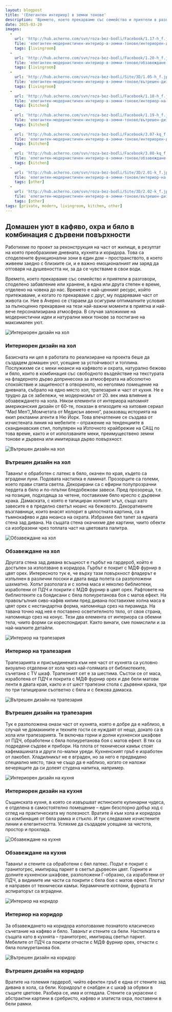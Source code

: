 ```yaml
---
layout: blogpost
title: '(Елегантен интериор) в земни тонове'
description: 'Времето, което прекарваме със семейство и приятели в разговори, споделено забавление или хранене, в една или друга степен е време, отделено на човека до нас. Времето е най-ценният ресурс, който притежаваме, и когато го прекарваме с друг, му подаряваме част от живота си. Ние в Ачерно се стараем да осигурим оптималните условия за пълноценно прекарване на тези най-важни моменти в приятна и най-вече персонализирана атмосфера.В случая заложихме на модернистични идеи и натурални меки тонове за постигане на максимален уют.'
date: 2015-03-20
images:
  -
    url: 'http://hub.acherno.com/svn/roza-bez-bodli/Facebook/1.17-h_f.jpg'
    file: 'eлегантен-модернистичен-интериор-в-земни-тонове/интериорен-дизайн-на-хол.jpg'
    tags: [livingroom]
  -
    url: 'http://hub.acherno.com/svn/roza-bez-bodli/Facebook/1.20-h_f.jpg'
    file: 'eлегантен-модернистичен-интериор-в-земни-тонове/обзавеждане-на-хол.jpg'
    tags: [livingroom]
  -
    url: 'http://hub.acherno.com/svn/roza-bez-bodli/Site/3D/1.05-h_f.jpg'
    file: 'eлегантен-модернистичен-интериор-в-земни-тонове/вътрешен-дизайн-на-хол.jpg'
    tags: [livingroom]
  -
    url: 'http://hub.acherno.com/svn/roza-bez-bodli/Facebook/1.18-h_f.jpg'
    file: 'eлегантен-модернистичен-интериор-в-земни-тонове/интериор-на-трапезария.jpg'
    tags: [kitchen]
  -
    url: 'http://hub.acherno.com/svn/roza-bez-bodli/Facebook/1.19-h_f.jpg'
    file: 'eлегантен-модернистичен-интериор-в-земни-тонове/вътрешен-дизайн-на-трапезария.jpg'
    tags: [kitchen]
  -
    url: 'http://hub.acherno.com/svn/roza-bez-bodli/Facebook/3.07-kq_f.jpg'
    file: 'eлегантен-модернистичен-интериор-в-земни-тонове/интериорен-дизайн-на-кухня.jpg'
    tags: [kitchen]
  -
    url: 'http://hub.acherno.com/svn/roza-bez-bodli/Facebook/3.08-kq_f.jpg'
    file: 'eлегантен-модернистичен-интериор-в-земни-тонове/обзавеждане-на-кухня.jpg'
    tags: [kitchen]
  -
    url: 'http://hub.acherno.com/svn/roza-bez-bodli/Site/3D/2.01-k_f.jpg'
    file: 'eлегантен-модернистичен-интериор-в-земни-тонове/интериор-на-коридор.jpg'
    tags: [other]
  -
    url: 'http://hub.acherno.com/svn/roza-bez-bodli/Site/3D/2.02-k_f.jpg'
    file: 'eлегантен-модернистичен-интериор-в-земни-тонове/вътрешен-дизайн-на-коридор.jpg'
    tags: [other]
tags: [private, modern, livingroom, kitchen, other]
---
```

## **Домашен уют в кафяво, охра и бяло** в комбинация с дървени повърхности
Работихме по проект за реконструкция на част от жилище, в резултат на която преобразихме дневната, кухнята и коридора. Това са споделените функционални зони в един дом – пространството, в което живеем заедно с близките си, и е важно емоционалният им заряд да отговаря на душевността ни, за да се чувстваме в свои води. 

Времето, което прекарваме със семейство и приятели в разговори, споделено забавление или хранене, в една или друга степен е време, отделено на човека до нас. Времето е най-ценният ресурс, който притежаваме, и когато го прекарваме с друг, му подаряваме част от живота си. Ние в Ачерно се стараем да осигурим оптималните условия за пълноценно прекарване на тези най-важни моменти в приятна и най-вече персонализирана атмосфера. В случая заложихме на модернистични идеи и натурални меки тонове за постигане на максимален уют.

![Интериорен дизайн на хол](eлегантен-модернистичен-интериор-в-земни-тонове/интериорен-дизайн-на-хол.jpg)
### Интериорен дизайн на **хол**

Базисната ни цел в работата по реализиране на проекта беше да създадем домашен уют, усещане за устойчивост и топлина. Послужихме си с меки нюанси на кафявото и охрата, натурално бежово и бяло, които в комбинация със свободното въздействие на текстурата на фладерното дърво допринесоха за атмосферата на абсолютно спокойствие и защитеност в отвореното, но неголямо помещение на дневната, събрало на едно място хол, трапезария и част от кухня. Не е трудно да се забележи, че модернизмът от 20. век има влияние в обзавеждането на хола. Някои елементи от интериора напомнят американския дизайн от 60-те, показан в епизодите на хитовия сериал “Mad Men”/„Момчетата от Медисън авеню“, разказващ историята на екип рекламни агенти в Ню Йорк. Това впечатление се създава от изчистената линия на мебелите – отражение на тенденциите в скандинавския стил, популярен на Източното крайбрежие на САЩ по това време, както и от използваните меки, преимуществено земни тонове и дървена или имитираща дърво повърхност.

![Вътрешен дизайн на хол](eлегантен-модернистичен-интериор-в-земни-тонове/вътрешен-дизайн-на-хол.jpg)
### Вътрешен дизайн на **хол**

Таванът е обработен с латекс в бяло, окачен по края, където са вградени луни. Подовата настилка е ламинат. Прозорците са големи, което прави стаята светла. Декорирани са с ефирни полупрозрачни пердета в бяло и по-плътни бледобежови завеси. Пред прозореца, т.е. на позиция, подходяща за четене, поставихме бяло кресло с дървени крака. Дамаската, с която е тапициран холният ъгъл, също като завесите е в пределно светъл нюанс на бежовото. Декоративните възглавници, които внасят колорит в цялостната картина, са в тъмнокафяво и два нюанса на охрата. Избрахме бял тапет за едната стена зад дивана. На същата стена окачихме две картини, чиито обекти са изобразени чрез топлата част на цветовата палитра. 

![Обзавеждане на хол](eлегантен-модернистичен-интериор-в-земни-тонове/обзавеждане-на-хол.jpg)
### Обзавеждане на **хол**

Другата стена зад дивана всъщност е гърбът на гардероб, който е достъпен за използване в коридора. Гърбът е покрит с МДФ фурнир в цвят орех. Интересното тук е, че върху тази повърхност фладерът е изпълнен в различни посоки и двата вида полета са разположени шахматно. Холът разполага и с холна маса и няколко библиотеки, изработени от ПДЧ и покрити с МДФ фурнир в цвят орех. Рафтовете на библиотеките са боядисани с бяла полиуретанова боя с матов ефект. На правоъгълния сиво-кафяв килим пред дивана поставихме холна маса в цвят орех с нестандартна форма, напомняща срез на пирамида. На тавана точно над нея е поставено осветителното тяло, от своя страна, напомнящо срез на конус. Тези два елемента от интериора са обемни тела, чиито форми си кореспондират. Както винаги, сме помислили и за най-малките детайли.    

![Интериор на трапезария](eлегантен-модернистичен-интериор-в-земни-тонове/интериор-на-трапезария.jpg)
### Интериор на **трапезария**

Трапезарията и присъединената към нея част от кухнята са условно визуално отделени от хола чрез най-голямата от библиотеките, съчетана с TV шкаф. Трапезният сет е за шестима. Състои се от маса, изработена от ПДЧ и покрита с МДФ фурнир орех и две бели матови ленти в двата края, както и от шест трапезни стола с дървени крака, три по три тапицирани съответно с бяла и с бежова дамаска.

![Вътрешен дизайн на трапезария](eлегантен-модернистичен-интериор-в-земни-тонове/вътрешен-дизайн-на-трапезария.jpg)
### Вътрешен дизайн на **трапезария**

Тук е разположена онази част от кухнята, която е добре да е наблизо, в случай че домакините и техните гости се нуждаят от нещо, докато са в хола или трапезарията. Тя включва горни и долни кухненски шкафове от ПДЧ, обработени с бяла полиуретанова боя с матов ефект. В тях са подредени съдове и прибори. На плота от технически камък стоят кафемашината и други по-малки уреди. Кухненският гръб е изработен от лакобел. Хладилникът не е вграден, но за него е предвидено специално място, така че също да е наблизо, когато се наложи вечерящите да си долеят студена напитка, например.

![Интериорен дизайн на кухня](eлегантен-модернистичен-интериор-в-земни-тонове/интериорен-дизайн-на-кухня.jpg)
### Интериорен дизайн на **кухня**

Същинската кухня, в която се извършват истинските кулинарни чудеса, е отделена в самостоятелно помещение – един безспорно добър ход с оглед на практическата му полезност. Вратите й към хола и коридора са комбинация от бяла рамка и стъкло. И тук следвахме изчистените линии и елегантността. Успяхме да създадем усещане за чистота, простор и прохлада. 

![Обзавеждане на кухня](eлегантен-модернистичен-интериор-в-земни-тонове/обзавеждане-на-кухня.jpg)
### Обзавеждане на **кухня**

Таванът и стените са обработени с бял латекс. Подът е покрит с гранитогрес, имитиращ паркет в светъл дървесен цвят. Горните и долните кухненски шкафове, разположени Г-образно, са изработени от ПДЧ, а видимите им части са покрити с бяла боя с матов ефект. Плотът е направен от технически камък. Керамичните котлони, фурната и аспираторът са вградени.

![Интериор на коридор](eлегантен-модернистичен-интериор-в-земни-тонове/интериор-на-коридор.jpg)
### Интериор на **коридор**

За обзавеждането на коридора използвахме познатото класическо съчетание на кафяво и бяло. Таванът и стените са бели. Настилката е същата като в кухнята – гранитогрес, имитиращ светъл паркет. Мебелите от ПДЧ са покрити отчасти с МДФ фурнир орех, отчасти с бяла полиуретанова боя.

![Вътрешен дизайн на коридор](eлегантен-модернистичен-интериор-в-земни-тонове/вътрешен-дизайн-на-коридор.jpg)
### Вътрешен дизайн на **коридор**

Вратите на големия гардероб, чийто ефектен гръб е една от стените зад дивана в хола, са бели. Коридорът е снабден и с шкаф за обувки в същите цветове. Разбира се, има и огледала. Стените са украсени с абстрактни картини в сребристо, кафяво и златиста охра, поставени в бели рамки.
